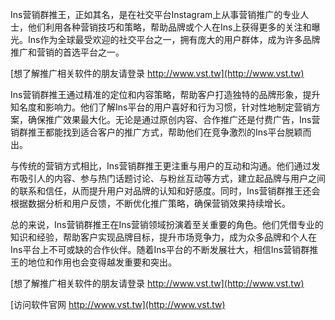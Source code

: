 Ins营销群推王，正如其名，是在社交平台Instagram上从事营销推广的专业人士，他们利用各种营销技巧和策略，帮助品牌或个人在Ins上获得更多的关注和曝光。Ins作为全球最受欢迎的社交平台之一，拥有庞大的用户群体，成为许多品牌推广和营销的首选平台之一。

[想了解推广相关软件的朋友请登录 http://www.vst.tw](http://www.vst.tw)

Ins营销群推王通过精准的定位和内容策略，帮助客户打造独特的品牌形象，提升知名度和影响力。他们了解Ins平台的用户喜好和行为习惯，针对性地制定营销方案，确保推广效果最大化。无论是通过原创内容、合作推广还是付费广告，Ins营销群推王都能找到适合客户的推广方式，帮助他们在竞争激烈的Ins平台脱颖而出。

与传统的营销方式相比，Ins营销群推王更注重与用户的互动和沟通。他们通过发布吸引人的内容、参与热门话题讨论、与粉丝互动等方式，建立起品牌与用户之间的联系和信任，从而提升用户对品牌的认知和好感度。同时，Ins营销群推王还会根据数据分析和用户反馈，不断优化推广策略，确保营销效果持续增长。

总的来说，Ins营销群推王在Ins营销领域扮演着至关重要的角色。他们凭借专业的知识和经验，帮助客户实现品牌目标，提升市场竞争力，成为众多品牌和个人在Ins平台上不可或缺的合作伙伴。随着Ins平台的不断发展壮大，相信Ins营销群推王的地位和作用也会变得越发重要和突出。

[想了解推广相关软件的朋友请登录 http://www.vst.tw](http://www.vst.tw)


[访问软件官网 http://www.vst.tw](http://www.vst.tw)
